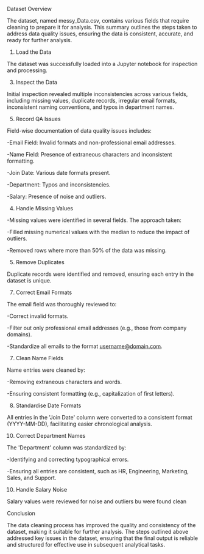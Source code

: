 Dataset Overview

The dataset, named messy_Data.csv, contains various fields that require cleaning to prepare it for analysis. This summary outlines the steps taken to address data quality issues, ensuring the data is consistent, accurate, and ready for further analysis.

1. Load the Data
   
The dataset was successfully loaded into a Jupyter notebook for inspection and processing.

3. Inspect the Data
   
Initial inspection revealed multiple inconsistencies across various fields, including missing values, duplicate records, irregular email formats, inconsistent naming conventions, and typos in department names.

5. Record QA Issues
   
Field-wise documentation of data quality issues includes:

-Email Field: Invalid formats and non-professional email addresses.

-Name Field: Presence of extraneous characters and inconsistent formatting.

-Join Date: Various date formats present.

-Department: Typos and inconsistencies.

-Salary: Presence of noise and outliers.

4. Handle Missing Values
   
-Missing values were identified in several fields. The approach taken:

-Filled missing numerical values with the median to reduce the impact of outliers.

-Removed rows where more than 50% of the data was missing.

5. Remove Duplicates
   
Duplicate records were identified and removed, ensuring each entry in the dataset is unique.

7. Correct Email Formats
   
The email field was thoroughly reviewed to:

-Correct invalid formats.

-Filter out only professional email addresses (e.g., those from company domains).

-Standardize all emails to the format username@domain.com.

7. Clean Name Fields
   
Name entries were cleaned by:

-Removing extraneous characters and words.

-Ensuring consistent formatting (e.g., capitalization of first letters).

8. Standardise Date Formats
   
All entries in the 'Join Date' column were converted to a consistent format (YYYY-MM-DD), facilitating easier chronological analysis.

10. Correct Department Names
    
The 'Department' column was standardized by:

-Identifying and correcting typographical errors.

-Ensuring all entries are consistent, such as HR, Engineering, Marketing, Sales, and Support.

10. Handle Salary Noise
    
Salary values were reviewed for noise and outliers bu were found clean

Conclusion

The data cleaning process has improved the quality and consistency of the dataset, making it suitable for further analysis. The steps outlined above addressed key issues in the dataset, ensuring that the final output is reliable and structured for effective use in subsequent analytical tasks.
